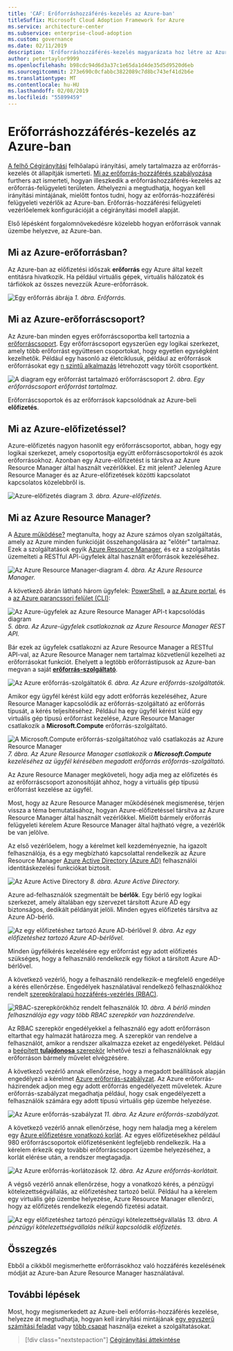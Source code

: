 ```yaml
---
title: 'CAF: Erőforráshozzáférés-kezelés az Azure-ban'
titleSuffix: Microsoft Cloud Adoption Framework for Azure
ms.service: architecture-center
ms.subservice: enterprise-cloud-adoption
ms.custom: governance
ms.date: 02/11/2019
description: 'Erőforráshozzáférés-kezelés magyarázata hoz létre az Azure-ban: Az Azure Resource Manager, az előfizetések, erőforráscsoportok és erőforrások'
author: petertaylor9999
ms.openlocfilehash: b98cdc94d6d3a37c1e65da1d4de35d5d9520d6eb
ms.sourcegitcommit: 273e690c0cfabbc3822089c7d8bc743ef41d2b6e
ms.translationtype: MT
ms.contentlocale: hu-HU
ms.lasthandoff: 02/08/2019
ms.locfileid: "55899459"
---
```

# <a name="resource-access-management-in-azure"></a>Erőforráshozzáférés-kezelés az Azure-ban

[A felhő Cégirányítási](../overview.md) felhőalapú irányítási, amely tartalmazza az erőforrás-kezelés öt állapítják ismerteti.  [Mi az erőforrás-hozzáférés szabályozása](overview.md) furthers azt ismerteti, hogyan illeszkedik a erőforráshozzáférés-kezelés az erőforrás-felügyeleti területen. Áthelyezni a megtudhatja, hogyan kell irányítási mintájának, mielőtt fontos tudni, hogy az erőforrás-hozzáférési felügyeleti vezérlők az Azure-ban. Erőforrás-hozzáférési felügyeleti vezérlőelemek konfigurációját a cégirányítási modell alapját.

Első lépésként forgalomnövekedésre közelebb hogyan erőforrások vannak üzembe helyezve, az Azure-ban.

<!-- markdownlint-disable MD026 -->

## <a name="what-is-an-azure-resource"></a>Mi az Azure-erőforrásban?

Az Azure-ban az előfizetési időszak **erőforrás** egy Azure által kezelt entitásra hivatkozik. Ha például virtuális gépek, virtuális hálózatok és tárfiókok az összes nevezzük Azure-erőforrások.

![Egy erőforrás ábrája](../../_images/governance-1-9.png)
*1. ábra. Erőforrás.*

## <a name="what-is-an-azure-resource-group"></a>Mi az Azure-erőforráscsoport?

Az Azure-ban minden egyes erőforráscsoportba kell tartoznia a [erőforráscsoport](/azure/azure-resource-manager/resource-group-overview#resource-groups). Egy erőforráscsoport egyszerűen egy logikai szerkezet, amely több erőforrást együttesen csoportokat, hogy egyetlen egységként kezelhetők. Például egy hasonló az életciklusuk, például az erőforrások erőforrásokat egy [n szintű alkalmazás](/azure/architecture/guide/architecture-styles/n-tier) létrehozott vagy törölt csoportként.

![A diagram egy erőforrást tartalmazó erőforráscsoport](../../_images/governance-1-10.png)
*2. ábra. Egy erőforráscsoport erőforrást tartalmaz.*

Erőforráscsoportok és az erőforrások kapcsolódnak az Azure-beli **előfizetés**.

## <a name="what-is-an-azure-subscription"></a>Mi az Azure-előfizetéssel?

Azure-előfizetés nagyon hasonlít egy erőforráscsoportot, abban, hogy egy logikai szerkezet, amely csoportosítja együtt erőforráscsoportokról és azok erőforrásokhoz. Azonban egy Azure-előfizetést is társítva az Azure Resource Manager által használt vezérlőkkel. Ez mit jelent? Jelenleg Azure Resource Manager és az Azure-előfizetések közötti kapcsolatot kapcsolatos közelebbről is.

![Azure-előfizetés diagram](../../_images/governance-1-11.png)
*3. ábra. Azure-előfizetés.*

## <a name="what-is-azure-resource-manager"></a>Mi az Azure Resource Manager?

A [Azure működése?](../../getting-started/what-is-azure.md) megtanulta, hogy az Azure számos olyan szolgáltatás, amely az Azure minden funkcióját összehangolására az "előtér" tartalmaz. Ezek a szolgáltatások egyik [Azure Resource Manager](/azure/azure-resource-manager/), és ez a szolgáltatás üzemelteti a RESTful API-ügyfelek által használt erőforrások kezeléséhez.

![Az Azure Resource Manager-diagram](../../_images/governance-1-12.png)
*4. ábra. Az Azure Resource Manager.*

A következő ábrán látható három ügyfelek: [PowerShell](/powershell/azure/overview), a [az Azure portal](https://portal.azure.com), és a [az Azure parancssori felület (CLI)](/cli/azure):

![Az Azure-ügyfelek az Azure Resource Manager API-t kapcsolódás diagram](../../_images/governance-1-13.png)
*5. ábra. Az Azure-ügyfelek csatlakoznak az Azure Resource Manager REST API.*

Bár ezek az ügyfelek csatlakozni az Azure Resource Manager a RESTful API-val, az Azure Resource Manager nem tartalmaz közvetlenül kezelheti az erőforrásokat funkciót. Ehelyett a legtöbb erőforrástípusok az Azure-ban megvan a saját [ **erőforrás-szolgáltató**](/azure/azure-resource-manager/resource-group-overview#terminology).

![Az Azure erőforrás-szolgáltatók](../../_images/governance-1-14.png)
*6. ábra. Az Azure erőforrás-szolgáltatók.*

Amikor egy ügyfél kérést küld egy adott erőforrás kezeléséhez, Azure Resource Manager kapcsolódik az erőforrás-szolgáltató az erőforrás típusát, a kérés teljesítéséhez. Például ha egy ügyfél kérést küld egy virtuális gép típusú erőforrást kezelése, Azure Resource Manager csatlakozik a **Microsoft.Compute** erőforrás-szolgáltató.

![A Microsoft.Compute erőforrás-szolgáltatóhoz való csatlakozás az Azure Resource Manager](../../_images/governance-1-15.png)
*7. ábra. Az Azure Resource Manager csatlakozik a **Microsoft.Compute** kezeléséhez az ügyfél kérésében megadott erőforrás erőforrás-szolgáltató.*

Az Azure Resource Manager megköveteli, hogy adja meg az előfizetés és az erőforráscsoport azonosítóját ahhoz, hogy a virtuális gép típusú erőforrást kezelése az ügyfél.

Most, hogy az Azure Resource Manager működésének megismerése, térjen vissza a téma bemutatásához, hogyan Azure-előfizetéssel társítva az Azure Resource Manager által használt vezérlőkkel. Mielőtt bármely erőforrás felügyeleti kérelem Azure Resource Manager által hajtható végre, a vezérlők be van jelölve.

Az első vezérlőelem, hogy a kérelmet kell kezdeményeznie, ha igazolt felhasználója, és a egy megbízható kapcsolattal rendelkezik az Azure Resource Manager [Azure Active Directory (Azure AD)](/azure/active-directory/) felhasználói identitáskezelési funkciókat biztosít.

![Az Azure Active Directory](../../_images/governance-1-16.png)
*8. ábra. Azure Active Directory.*

Azure ad-felhasználók szegmentált be **bérlők**. Egy bérlő egy logikai szerkezet, amely általában egy szervezet társított Azure AD egy biztonságos, dedikált példányát jelöli. Minden egyes előfizetés társítva az Azure AD-bérlő.

![Az egy előfizetéshez tartozó Azure AD-bérlővel](../../_images/governance-1-17.png)
*9. ábra. Az egy előfizetéshez tartozó Azure AD-bérlővel.*

Minden ügyfélkérés kezelésére egy erőforrást egy adott előfizetés szükséges, hogy a felhasználó rendelkezik egy fiókot a társított Azure AD-bérlővel.

A következő vezérlő, hogy a felhasználó rendelkezik-e megfelelő engedélye a kérés ellenőrzése. Engedélyek használatával rendelkező felhasználókhoz rendelt [szerepköralapú hozzáférés-vezérlés (RBAC)](/azure/role-based-access-control/).

![RBAC-szerepkörökhöz rendelt felhasználók](../../_images/governance-1-18.png)
*10. ábra. A bérlő minden felhasználója egy vagy több RBAC szerepkör van hozzárendelve.*

Az RBAC szerepkör engedélyekkel a felhasználó egy adott erőforráson eltarthat egy halmazát határozza meg. A szerepkör van rendelve a felhasználót, amikor a rendszer alkalmazza ezeket az engedélyeket. Például a [beépített **tulajdonosa** szerepkör](/azure/role-based-access-control/built-in-roles#owner) lehetővé teszi a felhasználóknak egy erőforráson bármely művelet elvégzésére.

A következő vezérlő annak ellenőrzése, hogy a megadott beállítások alapján engedélyezi a kérelmet [Azure erőforrás-szabályzat](/azure/governance/policy/). Az Azure erőforrás-házirendek adjon meg egy adott erőforrás engedélyezett műveletek. Azure erőforrás-szabályzat megadhatja például, hogy csak engedélyezett a felhasználók számára egy adott típusú virtuális gép üzembe helyezése.

![Az Azure erőforrás-szabályzat](../../_images/governance-1-19.png)
*11. ábra. Az Azure erőforrás-szabályzat.*

A következő vezérlő annak ellenőrzése, hogy nem haladja meg a kérelem egy [Azure előfizetésre vonatkozó korlát](/azure/azure-subscription-service-limits). Az egyes előfizetésekhez például 980 erőforráscsoportok előfizetésenként legfeljebb rendelkezik. Ha a kérelem érkezik egy további erőforráscsoport üzembe helyezéséhez, a korlát elérése után, a rendszer megtagadja.

![Az Azure erőforrás-korlátozások](../../_images/governance-1-20.png)
*12. ábra. Az Azure erőforrás-korlátait.*

A végső vezérlő annak ellenőrzése, hogy a vonatkozó kérés, a pénzügyi kötelezettségvállalás, az előfizetéshez tartozó belül. Például ha a kérelem egy virtuális gép üzembe helyezése, Azure Resource Manager ellenőrzi, hogy az előfizetés rendelkezik elegendő fizetési adatait.

![Az egy előfizetéshez tartozó pénzügyi kötelezettségvállalás](../../_images/governance-1-21.png)
*13. ábra. A pénzügyi kötelezettségvállalás nélkül kapcsolódik előfizetés.*

## <a name="summary"></a>Összegzés

Ebből a cikkből megismerhette erőforrásokhoz való hozzáférés kezelésének módját az Azure-ban Azure Resource Manager használatával.

## <a name="next-steps"></a>További lépések

Most, hogy megismerkedett az Azure-beli erőforrás-hozzáférés kezelése, helyezze át megtudhatja, hogyan kell irányítási mintájának [egy egyszerű számítási feladat](governance-simple-workload.md) vagy [több csapat](governance-multiple-teams.md) használja ezeket a szolgáltatásokat.

> [!div class="nextstepaction"]
> [Cégirányítási áttekintése](../overview.md)
